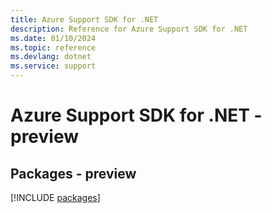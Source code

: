 ```yaml
---
title: Azure Support SDK for .NET
description: Reference for Azure Support SDK for .NET
ms.date: 01/10/2024
ms.topic: reference
ms.devlang: dotnet
ms.service: support
---
```

# Azure Support SDK for .NET - preview
## Packages - preview
[!INCLUDE [packages](support-index.md)]